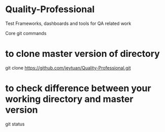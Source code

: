 # Quality-Professional
Test Frameworks, dashboards and tools for QA related work

Core git commands

# to clone master version of directory
git clone https://github.com/jeytuan/Quality-Professional.git

# to check difference between your working directory and master version
git status
